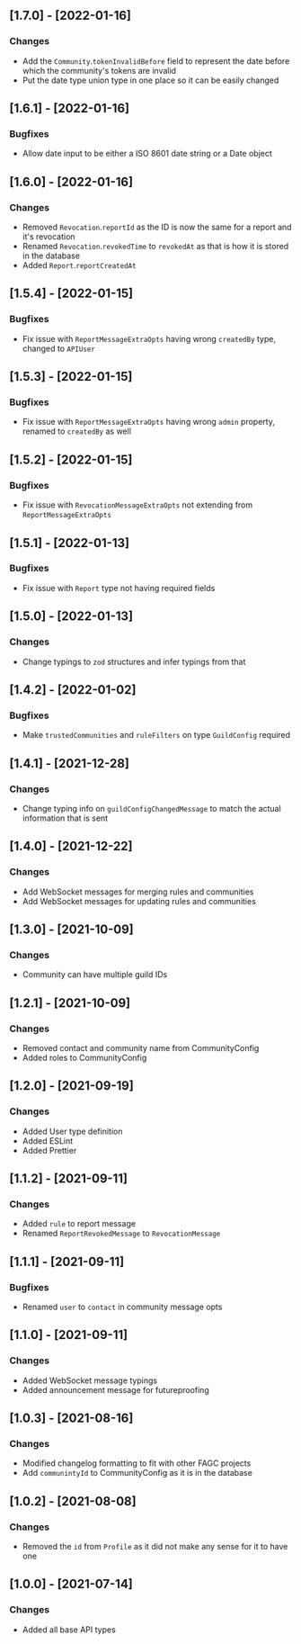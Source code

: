 ## [1.7.0] - [2022-01-16]

### Changes

-	Add the `Community`.`tokenInvalidBefore` field to represent the date before which the community's tokens are invalid
-	Put the date type union type in one place so it can be easily changed

## [1.6.1] - [2022-01-16]

### Bugfixes

-	Allow date input to be either a ISO 8601 date string or a Date object

## [1.6.0] - [2022-01-16]

### Changes

-	Removed `Revocation`.`reportId` as the ID is now the same for a report and it's revocation
-	Renamed `Revocation`.`revokedTime` to `revokedAt` as that is how it is stored in the database
-	Added `Report`.`reportCreatedAt`

## [1.5.4] - [2022-01-15]

### Bugfixes

-	Fix issue with `ReportMessageExtraOpts` having wrong `createdBy` type, changed to `APIUser`

## [1.5.3] - [2022-01-15]

### Bugfixes

-	Fix issue with `ReportMessageExtraOpts` having wrong `admin` property, renamed to `createdBy` as well

## [1.5.2] - [2022-01-15]

### Bugfixes

-	Fix issue with `RevocationMessageExtraOpts` not extending from `ReportMessageExtraOpts`

## [1.5.1] - [2022-01-13]

### Bugfixes

-	Fix issue with `Report` type not having required fields

## [1.5.0] - [2022-01-13]

### Changes
-	Change typings to `zod` structures and infer typings from that

## [1.4.2] - [2022-01-02]

### Bugfixes

-	Make `trustedCommunities` and `ruleFilters` on type `GuildConfig` required

## [1.4.1] - [2021-12-28]

### Changes

-	Change typing info on `guildConfigChangedMessage` to match the actual information that is sent

## [1.4.0] - [2021-12-22]

### Changes

-	Add WebSocket messages for merging rules and communities
-	Add WebSocket messages for updating rules and communities

## [1.3.0] - [2021-10-09]

### Changes

-   Community can have multiple guild IDs

## [1.2.1] - [2021-10-09]

### Changes

-   Removed contact and community name from CommunityConfig
-   Added roles to CommunityConfig

## [1.2.0] - [2021-09-19]

### Changes

-   Added User type definition
-   Added ESLint
-   Added Prettier

## [1.1.2] - [2021-09-11]

### Changes

-   Added `rule` to report message
-   Renamed `ReportRevokedMessage` to `RevocationMessage`

## [1.1.1] - [2021-09-11]

### Bugfixes

-   Renamed `user` to `contact` in community message opts

## [1.1.0] - [2021-09-11]

### Changes

-   Added WebSocket message typings
-   Added announcement message for futureproofing

## [1.0.3] - [2021-08-16]

### Changes

-   Modified changelog formatting to fit with other FAGC projects
-   Add `communintyId` to CommunityConfig as it is in the database

## [1.0.2] - [2021-08-08]

### Changes

-   Removed the `id` from `Profile` as it did not make any sense for it to have one

## [1.0.0] - [2021-07-14]

### Changes

-   Added all base API types
